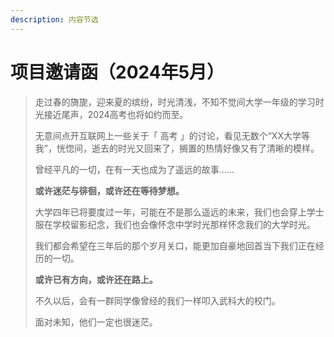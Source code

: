 ```yaml
---
description: 内容节选
---
```


# 项目邀请函（2024年5月）

> 走过春的旖旎，迎来夏的缤纷，时光清浅，不知不觉间大学一年级的学习时光接近尾声，2024高考也将如约而至。
>
> 无意间点开互联网上一些关于「 高考 」的讨论，看见无数个“XX大学等我”，恍惚间，逝去的时光又回来了，搁置的热情好像又有了清晰的模样。
>
> 曾经平凡的一切，在有一天也成为了遥远的故事......
>
> **或许迷茫与徘徊，或许还在等待梦想。**
>
> 大学四年已将要度过一年，可能在不是那么遥远的未来，我们也会穿上学士服在学校留影纪念，我们也会像怀念中学时光那样怀念我们的大学时光。
>
> 我们都会希望在三年后的那个岁月关口，能更加自豪地回首当下我们正在经历的一切。
>
> **或许已有方向，或许还在路上。**
>
> 不久以后，会有一群同学像曾经的我们一样叩入武科大的校门。
>
> 面对未知，他们一定也很迷茫。
